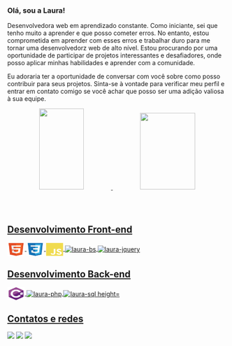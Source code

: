 <h3> Olá, sou a Laura! </h3>

<p> 
Desenvolvedora web em aprendizado constante. Como iniciante, sei que tenho muito a aprender e que posso cometer erros. No entanto, estou comprometida em aprender com esses erros e trabalhar duro para me tornar uma desenvolvedorz web de alto nível. Estou procurando por uma oportunidade de participar de projetos interessantes e desafiadores, onde posso aplicar minhas habilidades e aprender com a comunidade.

Eu adoraria ter a oportunidade de conversar com você sobre como posso contribuir para seus projetos. Sinta-se à vontade para verificar meu perfil e entrar em contato comigo se você achar que posso ser uma adição valiosa à sua equipe.


</p>

<div align="center">
<a href="https://github.com/lauradsc">
<img height="185em" width="45%" src="https://github-readme-stats.vercel.app/api?username=lauradsc&show_icons=true&theme=darcula&include_all_commits=true&count_private=true"/>
<img height="175em" width="50%" src="https://github-readme-stats.vercel.app/api/top-langs/?username=lauradsc&layout=compact&langs_count=7&theme=darcula"/>
</div>

##

<div style="display: inline"><br>
  <h2> Desenvolvimento Front-end </h2>
  <img align="center" alt="laura-HTML" height="30" width="40" src="https://raw.githubusercontent.com/devicons/devicon/master/icons/html5/html5-original.svg">
  <img align="center" alt="laura-CSS" height="30" width="40" src="https://raw.githubusercontent.com/devicons/devicon/master/icons/css3/css3-original.svg">
  <img align="center" alt="laura-Js" height="30" width="40" src="https://raw.githubusercontent.com/devicons/devicon/master/icons/javascript/javascript-plain.svg">
  <img src="https://cdn.jsdelivr.net/gh/devicons/devicon/icons/bootstrap/bootstrap-original.svg" align="center" alt="laura-bs" height="40"width="40" />
 <img src="https://cdn.jsdelivr.net/gh/devicons/devicon/icons/jquery/jquery-original-wordmark.svg" alt="laura-jquery" align="center" height="40"width="40" />
          
  <h2> Desenvolvimento Back-end </h2>
  <img align="center" alt="laura-Csharp" height="30" width="40" src="https://raw.githubusercontent.com/devicons/devicon/master/icons/csharp/csharp-original.svg">
  <img src="https://cdn.jsdelivr.net/gh/devicons/devicon/icons/php/php-original.svg" align="center" alt="laura-php" height="30" width="40"/>
   <img src="https://cdn.jsdelivr.net/gh/devicons/devicon/icons/mysql/mysql-original-wordmark.svg" align="center" alt="laura-sql     height="30" width="40" />
   
          
          
</div>

##
 
<div> 
<h2> Contatos e redes </h2>
<a href="https://www.linkedin.com/in/laura-costa-b3233021a/" target="_blank"><img src="https://img.shields.io/badge/LinkedIn-0077B5?style=for-the-badge&logo=linkedin&logoColor=white" target="_blank"></a>
  <a href = "mailto:lauraasouzza05@gmail.com"><img src="https://img.shields.io/badge/-Gmail-%23333?style=for-the-badge&logo=gmail&logoColor=white" target="_blank"></a>
   <a href = "https://api.whatsapp.com/send?phone=5531995072005&text=uma%20mensagem%20qualquer"><img src="https://img.shields.io/badge/WhatsApp-25D366?style=for-the-badge&logo=whatsapp&logoColor=white=for-the-badge&logo=gmail&logoColor=white" target="_blank"></a>
  </div>
